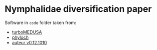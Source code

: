 # Nymphalidae diversification paper

Software in ``code`` folder taken from:

* [turboMEDUSA](https://github.com/josephwb/turboMEDUSA)
* [phyloch](http://www.christophheibl.de/Rpackages.html)
* [auteur v0.12.1010](http://cran.r-project.org/src/contrib/Archive/auteur/)

